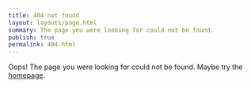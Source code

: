 ```yaml
---
title: 404 not found
layout: layouts/page.html
summary: The page you were looking for could not be found.
publish: true
permalink: 404.html
---
```


Oops! The page you were looking for could not be found. Maybe try the [homepage](/).